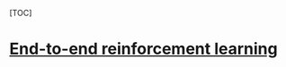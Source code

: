 [TOC]

# [End-to-end reinforcement learning](https://en.wikipedia.org/wiki/End-to-end_reinforcement_learning)